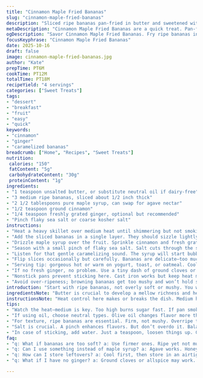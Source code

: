 ```yaml
---
title: "Cinnamon Maple Fried Bananas"
slug: "cinnamon-maple-fried-bananas"
description: "Sliced ripe bananas pan-fried in butter and sweetened with maple syrup. Spiced with cinnamon and freshly grated ginger for a zing. Tossed with a pinch of flaky sea salt to balance sweetness and bring flavor depth. Caramelized edges and soft centers, texture contrast emphasized. Quick weekday treat or simple dessert. Uses maple syrup instead of honey, and ginger instead of nutmeg for a warmer, earthier profile. Slightly altered cooking time and rearranged steps focus on sensory clues over stopwatch. Works well on nonstick or cast iron with careful heat control to avoid scorching fruit."
metaDescription: "Cinnamon Maple Fried Bananas are a quick treat. Pan-fried in butter, maple syrup, and spices, this recipe offers a warm, balanced sweetness."
ogDescription: "Savor Cinnamon Maple Fried Bananas. Fry ripe bananas in butter, drizzled with maple syrup and spices. A quick treat or warm dessert option."
focusKeyphrase: "Cinnamon Maple Fried Bananas"
date: 2025-10-16
draft: false
image: cinnamon-maple-fried-bananas.jpg
author: "Kate"
prepTime: PT6M
cookTime: PT12M
totalTime: PT18M
recipeYield: "4 servings"
categories: ["Sweet Treats"]
tags:
- "dessert"
- "breakfast"
- "fruit"
- "easy"
- "quick"
keywords:
- "cinnamon"
- "ginger"
- "caramelized bananas"
breadcrumb: ["Home", "Recipes", "Sweet Treats"]
nutrition: 
 calories: "150"
 fatContent: "5g"
 carbohydrateContent: "30g"
 proteinContent: "1g"
ingredients:
- "1 teaspoon unsalted butter, or substitute neutral oil if dairy-free"
- "3 medium ripe bananas, sliced about 1/2 inch thick"
- "2 1/2 tablespoons pure maple syrup, can swap for agave nectar"
- "1/2 teaspoon ground cinnamon"
- "1/4 teaspoon freshly grated ginger, optional but recommended"
- "Pinch flaky sea salt or coarse kosher salt"
instructions:
- "Heat a heavy skillet over medium heat until shimmering but not smoking. Butter goes in next. Use unsalted for better control. Wait till it melts and bubbles gently—don’t rush with high heat or butter will brown too fast."
- "Add the sliced bananas in a single layer. They should sizzle lightly. Stir carefully to separate slices, so they don't stick or mash."
- "Drizzle maple syrup over the fruit. Sprinkle cinnamon and fresh grated ginger evenly. Toss gently to coat the banana slices without breaking their shape."
- "Season with a small pinch of flaky sea salt. Salt cuts through the sweet and brightens spice notes—don’t overdo, just a dash."
- "Listen for that gentle caramelizing sound. The syrup will start bubbling, turning glossy and thick around the bananas. Watch for golden edges; that caramel color is your cue. About 12 minutes, but judge by sight and smell—sweet roasted aroma rising."
- "Flip slices occasionally but carefully. Bananas are delicate—too much stirring means mush. When most slices have browned spots and syrup thickened into a sticky glaze, take off heat."
- "Serving tip: gorgeous hot or warm on yogurt, toast, or oatmeal. Cooler bananas lose caramel texture fast. If you want to prep ahead, cook the syrup separately and fold in bananas at serving time to avoid sogginess."
- "If no fresh ginger, no problem. Use a tiny dash of ground cloves or allspice in place. Watch sweetness level, adjust maple syrup down by a teaspoon if using stronger spices."
- "Nonstick pans prevent sticking here. Cast iron works but keep heat moderate to avoid scorching. If bananas stick, add a teaspoon water to loosen glaze and scrape gently."
- "Avoid over-ripeness; browning bananas get too mushy and won’t hold shape. Aim for ripe but still firm fruit."
introduction: "Start with ripe bananas, not overly soft or mushy. You want that firm bite holding through caramelization, not a pile of sweetness. Butter is the first heat carrier, melting to coat the pan—readily spreads maple syrup flavor, encourages Maillard reactions on banana edges. Maple syrup instead of honey shifts flavor profile earthier, deeper sweet notes, plus easier on pan temp than honey’s thick, heavy sugar. Cinnamon anchors that warmth. Freshly grated ginger adds a bite that first confuses then invites. Salt is essential—flaky salt preferred for bursts of savory in each bite. The key: watch and listen. Caramelization can go south fast. The bubbling sound changes as syrup thickens, the juicy bananas turn golden, then those faint smells of roast sugar tell you it’s almost done. Bananas soften quickly—too much stirring or heat and you’ll end with mush, no texture duel. This is about contrast—sticky glossy coating, tender but not falling apart fruit, warm spice with salt kick. Versatile enough for breakfast or last-minute dessert tweak. A simple, direct skill set for a reliable outcome every time."
ingredientsNote: "Butter is crucial to develop a mellow richness and helps syrup caramelize without burning. If dairy is an issue, neutral oils like avocado or light olive oil work but flavor differs. Bananas—firm but ripe, not overripened brown ones. Texture matters. Maple syrup replaces honey mostly for flavor shift and easier cooking control. Honey tends to scorch quicker. Freshly grated ginger introduces fresh spice; ground ginger can substitute but start sparingly—ginger’s potency varies by form. Cinnamon and salt are musts here; cinnamon warms, salt balances. The flaky sea salt creates texture contrasts, better than fine table salt which can disappear into the mix. Spices and sweetener adjustments allow tuning this up or down on sweetness and heat. The trick is balance. Over syrup and you get cloying sticky mess. Under cook and bananas lack caramel flavor. Achieve a shimmer in pan but keep moderate heat for caramelization, not burning."
instructionsNote: "Heat control here makes or breaks the dish. Medium heat is best—too high and sugar burns, too low and you risk mushy texture from heat-less cooking. Melt butter fully before adding bananas; this preps pan and prevents sticking. Adding syrup after bananas lets you control coating—best to pour evenly, then toss gently using pancake spatula or silicone spoon to avoid mashing. Look for bubbling syrup that thickens to a glossy glaze. When bananas start browning on edges, test texture with spatula: firm enough to hold slices without falling apart. Stirring too often ruins texture; flip once or twice max. Listen closely—caramel bubbles get louder and slower, different pitch signals thickness. Once syrup thickened and bananas blistered lightly with caramel spots, pull off heat immediately. Overcooking risks bitterness. Serve promptly because residual heat will continue cooking. Use as topping on neutral yogurts, pancakes, toast, or cereals. If trouble with sticking, a teaspoon of water helps loosen pan, scrape gently. Cooking tips: use ripe bananas, good quality syrup, and freshly ground spices for best results. Practice patience with heat. This technique opens up many avenues for sweet frying fruits with controlled caramelization."
tips:
- "Watch the heat—medium is key. Too high burns sugar fast. If pan smokes, heat is too much. Adjust immediately. Butter's melting point matters."
- "If using oil, choose neutral types. Olive oil changes flavor more than expected. Adjust syrup as needed. Balance sweetness with spices, not just sugar."
- "For texture, ripe bananas are essential. Firm, not mushy. Overripe turns too soft. If bananas brown too fast, lower heat. Don't rush caramelization."
- "Salt is crucial. A pinch enhances flavors. But don’t overdo it. Balance salt and sweetness for depth. Flaky sea salt adds nice crunch."
- "In case of sticking, add water. Just a teaspoon, loosen things up. Gently scrape with spatula. Less stirring helps maintain banana shape."
faq:
- "q: What if bananas are too soft? a: Use firmer ones. Ripe yet not mushy. Overripe mushes while cooking, drops flavor intensity."
- "q: Can I use something instead of maple syrup? a: Agave works. Honey could scorch more easily. Adjust cooking time accordingly."
- "q: How can I store leftovers? a: Cool first, then store in an airtight container. Reheat gently. Bananas lose texture quickly."
- "q: What if I have no ginger? a: Ground cloves or allspice may work. Use sparingly. Watch sweetness, adjust syrup if using stronger spices."

---
```

